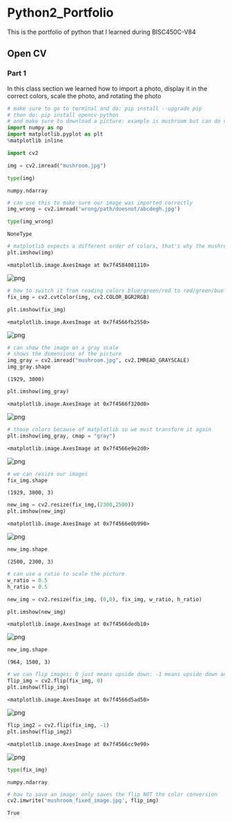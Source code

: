 # Python2_Portfolio
This is the portfolio of python that I learned during BISC450C-V84

## Open CV
### Part 1

In this class section we learned how to import a photo, display it in the correct colors, scale the photo, and rotating the photo

```python
# make sure to go to terminal and do: pip install --upgrade pip 
# then do: pip install opencv-python
# and make sure to download a picture: example is mushroom but can do dog (jpg file only)
import numpy as np 
import matplotlib.pyplot as plt 
%matplotlib inline
```


```python
import cv2
```


```python
img = cv2.imread("mushroom.jpg")
```


```python
type(img)
```




    numpy.ndarray




```python
# can use this to make sure our image was imported correctly 
img_wrong = cv2.imread('wrong/path/doesnot/abcdegh.jpg')
```


```python
type(img_wrong)
```




    NoneType




```python
# matplotlib expects a different order of colors, that's why the mushrooms are blue and not red like the original picture 
plt.imshow(img)
```




    <matplotlib.image.AxesImage at 0x7f4584081110>




![png](output_6_1.png)



```python
# how to switch it from reading colors blue/green/red to red/green/bue 
fix_img = cv2.cvtColor(img, cv2.COLOR_BGR2RGB)
```


```python
plt.imshow(fix_img)
```




    <matplotlib.image.AxesImage at 0x7f4566fb2550>




![png](output_8_1.png)



```python
# can show the image on a gray scale 
# shows the dimensions of the picture 
img_gray = cv2.imread("mushroom.jpg", cv2.IMREAD_GRAYSCALE)
img_gray.shape
```




    (1929, 3000)




```python
plt.imshow(img_gray)
```




    <matplotlib.image.AxesImage at 0x7f4566f320d0>




![png](output_10_1.png)



```python
# those colors because of matplotlib so we must transform it again
plt.imshow(img_gray, cmap = "gray")
```




    <matplotlib.image.AxesImage at 0x7f4566e9e2d0>




![png](output_11_1.png)



```python
# we can resize our images 
fix_img.shape
```




    (1929, 3000, 3)




```python
new_img = cv2.resize(fix_img,(2300,2500))
plt.imshow(new_img)
```




    <matplotlib.image.AxesImage at 0x7f4566e0b990>




![png](output_13_1.png)



```python
new_img.shape
```




    (2500, 2300, 3)




```python
# can use a ratio to scale the picture 
w_ratio = 0.5 
h_ratio = 0.5 

new_img = cv2.resize(fix_img, (0,0), fix_img, w_ratio, h_ratio)
```


```python
plt.imshow(new_img)
```




    <matplotlib.image.AxesImage at 0x7f4566dedb10>




![png](output_16_1.png)



```python
new_img.shape
```




    (964, 1500, 3)




```python
# we can flip images: 0 just means upside down: -1 means upside down and horizontally flipped 
flip_img = cv2.flip(fix_img, 0)
plt.imshow(flip_img)
```




    <matplotlib.image.AxesImage at 0x7f4566d5ad50>




![png](output_18_1.png)



```python
flip_img2 = cv2.flip(fix_img, -1)
plt.imshow(flip_img2)
```




    <matplotlib.image.AxesImage at 0x7f4566cc9e90>




![png](output_19_1.png)



```python
type(fix_img)
```




    numpy.ndarray




```python
# how to save an image: only saves the flip NOT the color conversion 
cv2.imwrite('mushroom_fixed_image.jpg', flip_img)
```




    True


